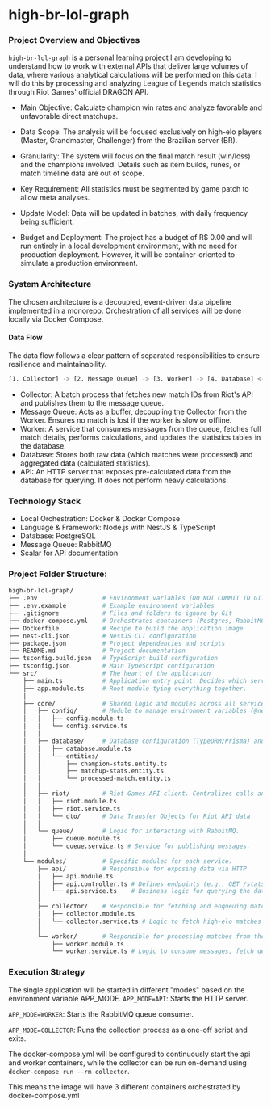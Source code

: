 # high-br-lol-graph

### Project Overview and Objectives

`high-br-lol-graph` is a personal learning project I am developing to understand how to work with external APIs that deliver large volumes of data, where various analytical calculations will be performed on this data. I will do this by processing and analyzing League of Legends match statistics through Riot Games' official DRAGON API.

- Main Objective: Calculate champion win rates and analyze favorable and unfavorable direct matchups.

- Data Scope: The analysis will be focused exclusively on high-elo players (Master, Grandmaster, Challenger) from the Brazilian server (BR).

- Granularity: The system will focus on the final match result (win/loss) and the champions involved. Details such as item builds, runes, or match timeline data are out of scope.

- Key Requirement: All statistics must be segmented by game patch to allow meta analyses.

- Update Model: Data will be updated in batches, with daily frequency being sufficient.

- Budget and Deployment: The project has a budget of R$ 0.00 and will run entirely in a local development environment, with no need for production deployment. However, it will be container-oriented to simulate a production environment.

### System Architecture

The chosen architecture is a decoupled, event-driven data pipeline implemented in a monorepo. Orchestration of all services will be done locally via Docker Compose.

#### Data Flow

The data flow follows a clear pattern of separated responsibilities to ensure resilience and maintainability.

```bash
[1. Collector] -> [2. Message Queue] -> [3. Worker] -> [4. Database] <- [5. API]
```

- Collector: A batch process that fetches new match IDs from Riot's API and publishes them to the message queue.
- Message Queue: Acts as a buffer, decoupling the Collector from the Worker. Ensures no match is lost if the worker is slow or offline.
- Worker: A service that consumes messages from the queue, fetches full match details, performs calculations, and updates the statistics tables in the database.
- Database: Stores both raw data (which matches were processed) and aggregated data (calculated statistics).
- API: An HTTP server that exposes pre-calculated data from the database for querying. It does not perform heavy calculations.

### Technology Stack

- Local Orchestration: Docker & Docker Compose
- Language & Framework: Node.js with NestJS & TypeScript
- Database: PostgreSQL
- Message Queue: RabbitMQ
- Scalar for API documentation

### Project Folder Structure:

```bash
high-br-lol-graph/
├── .env                  # Environment variables (DO NOT COMMIT TO GIT)
├── .env.example          # Example environment variables
├── .gitignore            # Files and folders to ignore by Git
├── docker-compose.yml    # Orchestrates containers (Postgres, RabbitMQ, App)
├── Dockerfile            # Recipe to build the application image
├── nest-cli.json         # NestJS CLI configuration
├── package.json          # Project dependencies and scripts
├── README.md             # Project documentation
├── tsconfig.build.json   # TypeScript build configuration
├── tsconfig.json         # Main TypeScript configuration
└── src/                  # The heart of the application
    ├── main.ts           # Application entry point. Decides which service to start.
    ├── app.module.ts     # Root module tying everything together.
    │
    ├── core/             # Shared logic and modules across all services.
    │   ├── config/       # Module to manage environment variables (@nestjs/config)
    │   │   ├── config.module.ts
    │   │   └── config.service.ts
    │   │
    │   ├── database/     # Database configuration (TypeORM/Prisma) and entities.
    │   │   ├── database.module.ts
    │   │   └── entities/
    │   │       ├── champion-stats.entity.ts
    │   │       ├── matchup-stats.entity.ts
    │   │       └── processed-match.entity.ts
    │   │
    │   ├── riot/         # Riot Games API client. Centralizes calls and rate limiting.
    │   │   ├── riot.module.ts
    │   │   ├── riot.service.ts
    │   │   └── dto/      # Data Transfer Objects for Riot API data
    │   │
    │   └── queue/        # Logic for interacting with RabbitMQ.
    │       ├── queue.module.ts
    │       └── queue.service.ts # Service for publishing messages.
    │
    └── modules/          # Specific modules for each service.
        ├── api/          # Responsible for exposing data via HTTP.
        │   ├── api.module.ts
        │   ├── api.controller.ts # Defines endpoints (e.g., GET /stats/champions/:id)
        │   └── api.service.ts    # Business logic for querying the database.
        │
        ├── collector/    # Responsible for fetching and enqueuing matches.
        │   ├── collector.module.ts
        │   └── collector.service.ts # Logic to fetch high-elo matches and publish to the queue.
        │
        └── worker/       # Responsible for processing matches from the queue.
            ├── worker.module.ts
            └── worker.service.ts # Logic to consume messages, fetch details, and save to the database.
```

### Execution Strategy

The single application will be started in different "modes" based on the environment variable APP_MODE.
`APP_MODE=API`: Starts the HTTP server.

`APP_MODE=WORKER`: Starts the RabbitMQ queue consumer.

`APP_MODE=COLLECTOR`: Runs the collection process as a one-off script and exits.

The docker-compose.yml will be configured to continuously start the api and worker containers, while the collector can be run on-demand using `docker-compose run --rm collector`.

This means the image will have 3 different containers orchestrated by docker-compose.yml
